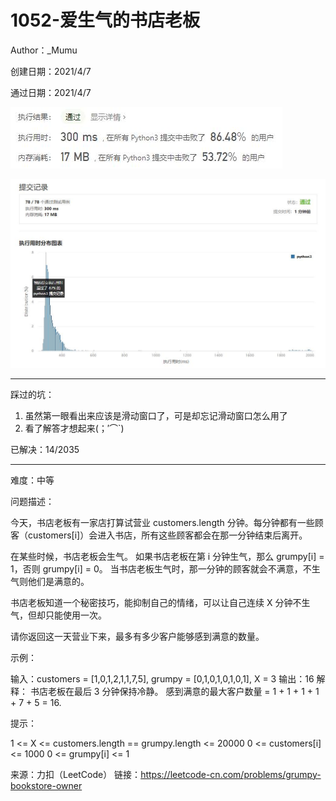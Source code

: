 # 1052-爱生气的书店老板

Author：_Mumu

创建日期：2021/4/7

通过日期：2021/4/7

![](https://github.com/Mumulhy/LeetCode/blob/master/1052-爱生气的书店老板/通过截图2.jpg)

![](https://github.com/Mumulhy/LeetCode/blob/master/1052-爱生气的书店老板/通过截图1.jpg)

*****

踩过的坑：

1. 虽然第一眼看出来应该是滑动窗口了，可是却忘记滑动窗口怎么用了
2. 看了解答才想起来(；′⌒`)

已解决：14/2035

*****

难度：中等

问题描述：

今天，书店老板有一家店打算试营业 customers.length 分钟。每分钟都有一些顾客（customers[i]）会进入书店，所有这些顾客都会在那一分钟结束后离开。

在某些时候，书店老板会生气。 如果书店老板在第 i 分钟生气，那么 grumpy[i] = 1，否则 grumpy[i] = 0。 当书店老板生气时，那一分钟的顾客就会不满意，不生气则他们是满意的。

书店老板知道一个秘密技巧，能抑制自己的情绪，可以让自己连续 X 分钟不生气，但却只能使用一次。

请你返回这一天营业下来，最多有多少客户能够感到满意的数量。


示例：

输入：customers = [1,0,1,2,1,1,7,5], grumpy = [0,1,0,1,0,1,0,1], X = 3
输出：16
解释：
书店老板在最后 3 分钟保持冷静。
感到满意的最大客户数量 = 1 + 1 + 1 + 1 + 7 + 5 = 16.


提示：

1 <= X <= customers.length == grumpy.length <= 20000
0 <= customers[i] <= 1000
0 <= grumpy[i] <= 1

来源：力扣（LeetCode）
链接：https://leetcode-cn.com/problems/grumpy-bookstore-owner